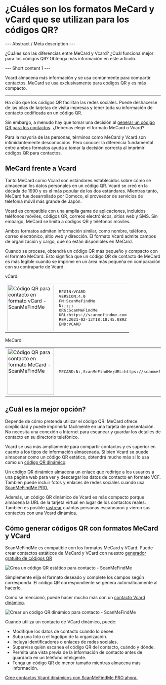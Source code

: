 <h1>¿Cuáles son los formatos MeCard y vCard que se utilizan para los códigos QR?</h1>

--- Abstract / Meta description ---

¿Cuáles son las diferencias entre MeCard y Vcard? ¿Cuál funciona mejor para los códigos QR? Obtenga más información en este artículo.

--- Short content 1 ---

Vcard almacena más información y se usa comúnmente para compartir contactos. MeCard se usa exclusivamente para códigos QR y es más compacto.

----------

<p>Ha oído que los códigos QR facilitan las redes sociales. Puede deshacerse de las pilas de tarjetas de visita impresas y tener toda su información de contacto codificada en un código QR. </p>

<p>Sin embargo, a menudo hay que tomar una decisión al <a href="#static:contact">generar un código QR para los contactos</a>. ¿Deberías elegir el formato MeCard o Vcard? </p>

<p>Para la mayoría de las personas, términos como MeCard y Vcard son intimidantemente desconocidos. Pero conocer la diferencia fundamental entre ambos formatos ayuda a tomar la decisión correcta al imprimir códigos QR para contactos.</p>

<h2>MeCard frente a Vcard</h2>

<p>Tanto MeCard como Vcard son estándares establecidos sobre cómo se almacenan los datos personales en un código QR. Vcard se creó en la década de 1990 y es el más popular de los dos estándares. Mientras tanto, MeCard fue desarrollado por Domoco, el proveedor de servicios de telefonía móvil más grande de Japón.</p>

<p>Vcard es compatible con una amplia gama de aplicaciones, incluidos teléfonos móviles, códigos QR, correos electrónicos, sitios web y SMS. Sin embargo, MeCard se limita a códigos QR y teléfonos móviles. </p>

<p>Ambos formatos admiten información similar, como nombre, teléfono, correo electrónico, sitio web y dirección. El formato Vcard admite campos de organización y cargo, que no están disponibles en MeCard.</p>

<p>Cuando se procese, obtendrá un código QR más pequeño y compacto con el formato MeCard. Esto significa que un código QR de contacto de MeCard es más legible cuando se imprime en un área más pequeña en comparación con su contraparte de Vcard.</p>

<p>vCard:</p>

<table>
    <tr><td><img src="https://media.scanmefindme.com/blog/about_contactformats/files/img 1 - qr vcard.png" width="150" height="150"
        alt="Código QR para contacto en formato vCard - ScanMeFindMe">
    </td>
        <td class="notranslate">
<pre>BEGIN:VCARD
VERSION:4.0
FN:ScanMeFindMe
N:;;;;
ORG:ScanMeFindMe
URL:https://scanmefindme.com
REV:2021-02-13T18:18:45.089Z
END:VCARD</pre>
        </td>
    </tr></table>

<p></p>

<p>MeCard:</p>

<table>
    <tr><td><img src="https://media.scanmefindme.com/blog/about_contactformats/files/img 2 - mecard.png" width="150" height="150"
            alt="Código QR para contacto en formato MeCard - ScanMeFindMe"></td>
        <td class="notranslate">
            <pre>MECARD:N:,ScanMeFindMe;URL:https://scanmefindme.com;;</pre>
        </td>
    </tr>
</table>

<h2>¿Cuál es la mejor opción?</h2>

<p>Depende de cómo pretenda utilizar el código QR. MeCard ofrece simplicidad y puede imprimirla fácilmente en una tarjeta de presentación. No necesita una conexión a Internet para escanear y guardar los detalles de contacto en su directorio telefónico.</p>

<p>Vcard se usa más ampliamente para compartir contactos y es superior en cuanto a los tipos de información almacenada. Si bien Vcard se puede almacenar como un código QR estático, obtendrá mucho más si lo usa como un <a href="#article:about_dynamic_contact" title="Código QR dinámico para tarjeta de contacto">código QR dinámico</a>.</p>

<p>Un código QR dinámico almacena un enlace que redirige a los usuarios a una página web para ver y descargar los datos de contacto en formato VCF. También puede incluir fotos y enlaces de redes sociales cuando usa <a href="#pro">ScanMeFindMe PRO.</a></p>

<p>Además, un código QR dinámico de Vcard es más compacto porque almacena la URL de la tarjeta virtual en lugar de los contactos reales. También es posible <a href="#article:about_statistics" title="Rastrear escaneos de códigos QR">rastrear</a> cuántas personas escanearon y vieron sus contactos con una Vcard dinámica.</p>

<h2>Cómo generar códigos QR con formatos MeCard y VCard</h2>

<p>ScanMeFindMe es compatible con los formatos MeCard y VCard. Puede crear contactos estáticos de MeCard y VCard con nuestro <a href="#static:contact">generador gratuito de códigos QR</a> </p>

<p class="imageholder">
    <img src="https://media.scanmefindme.com/blog/about_contactformats/files/img 3 - create a qr code for contact.png"
        alt="Crea un código QR estático para contacto - ScanMeFindMe">
</p>

<p>Simplemente elija el formato deseado y complete los campos según corresponda. El código QR correspondiente se genera automáticamente al hacerlo.</p>

<p>Como se mencionó, puede hacer mucho más con un <a href="#article:about_dynamic_contact">contacto Vcard dinámico</a>.</p>

<p class="imageholder">
    <img src="https://media.scanmefindme.com/blog/about_contactformats/files/img 4 - contact card.png"
        alt="Crear un código QR dinámico para contacto - ScanMeFindMe">
</p>

<p>Cuando utiliza un contacto de VCard dinámico, puede:</p>

<ul>
    <li>Modifique los datos de contacto cuando lo desee.</li>
    <li>Suba una foto o el logotipo de la organización.</li>
    <li>Incluya identificadores o enlaces de redes sociales.</li>
    <li>Supervise quién escanea el código QR del contacto, cuándo y dónde.</li>
    <li>Permita una vista previa de la información de contacto antes de guardarla en un teléfono inteligente.</li>
    <li>Tenga un código QR de menor tamaño mientras almacena más información.</li>
</ul>

<p><a href="#pro">Cree contactos Vcard dinámicos con ScanMeFindMe PRO ahora.</a></p>
